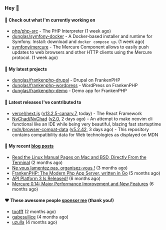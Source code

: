 ### Hey 👋

#### 👷 Check out what I'm currently working on

- [php/php-src](https://github.com/php/php-src) - The PHP Interpreter (1 week ago)
- [dunglas/symfony-docker](https://github.com/dunglas/symfony-docker) - A Docker-based installer and runtime for Symfony. Install: download and `docker compose up`. (1 week ago)
- [symfony/mercure](https://github.com/symfony/mercure) - The Mercure Component allows to easily push updates to web browsers and other HTTP clients using the Mercure protocol. (1 week ago)

#### 🌱 My latest projects

- [dunglas/frankenphp-drupal](https://github.com/dunglas/frankenphp-drupal) - Drupal on FrankenPHP
- [dunglas/frankenphp-wordpress](https://github.com/dunglas/frankenphp-wordpress) - WordPress on FrankenPHP
- [dunglas/frankenphp-demo](https://github.com/dunglas/frankenphp-demo) - Demo app for FrankenPHP

#### 🔭 Latest releases I've contributed to

- [vercel/next.js](https://github.com/vercel/next.js) ([v13.2.5-canary.7](https://github.com/vercel/next.js/releases/tag/v13.2.5-canary.7), today) - The React Framework
- [NvChad/NvChad](https://github.com/NvChad/NvChad) ([v2.0](https://github.com/NvChad/NvChad/releases/tag/v2.0), 2 days ago) - An attempt to make neovim cli functional like an IDE while being very beautiful, blazing fast startuptime 
- [mdn/browser-compat-data](https://github.com/mdn/browser-compat-data) ([v5.2.42](https://github.com/mdn/browser-compat-data/releases/tag/v5.2.42), 3 days ago) - This repository contains compatibility data for Web technologies as displayed on MDN

#### 📜 My recent [blog posts](https://dunglas.fr)

- [Read the Linux Manual Pages on Mac and BSD, Directly From the Terminal](https://dunglas.dev/2022/12/read-the-linux-manual-pages-on-mac-and-bsd-directly-from-the-terminal/) (2 months ago)
- [Ne vous lamentez pas, organisez-vous !](https://dunglas.dev/2022/12/ne-vous-lamentez-pas-organisez-vous/) (3 months ago)
- [FrankenPHP: The Modern Php App Server, written in Go](https://dunglas.dev/2022/10/frankenphp-the-modern-php-app-server-written-in-go/) (5 months ago)
- [API Platform 3 Is Released!](https://dunglas.dev/2022/09/api-platform-3-is-released/) (6 months ago)
- [Mercure 0.14: Major Performance Improvement and New Features](https://dunglas.dev/2022/09/mercure-0-14/) (6 months ago)

#### ❤️ These awesome people [sponsor me](https://github.com/sponsors/dunglas) (thank you!)

- [toofff](https://github.com/toofff) (2 months ago)
- [gabesullice](https://github.com/gabesullice) (4 months ago)
- [uzulla](https://github.com/uzulla) (4 months ago)
